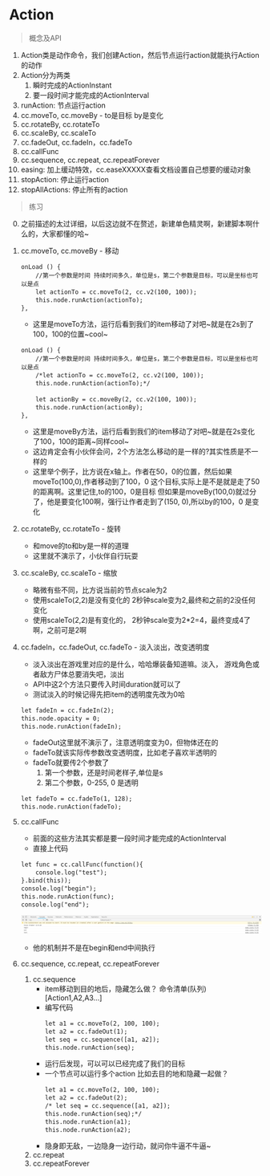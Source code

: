 # Action
> 概念及API
1. Action类是动作命令，我们创建Action，然后节点运行action就能执行Action的动作
2. Action分为两类
    1. 瞬时完成的ActionInstant
    2. 要一段时间才能完成的ActionInterval
3. runAction: 节点运行action
4. cc.moveTo, cc.moveBy - to是目标 by是变化
5. cc.rotateBy, cc.rotateTo
6. cc.scaleBy, cc.scaleTo
7. cc.fadeOut, cc.fadeIn，cc.fadeTo
8. cc.callFunc
9. cc.sequence, cc.repeat, cc.repeatForever
10. easing: 加上缓动特效，cc.easeXXXXX查看文档设置自己想要的缓动对象
11. stopAction: 停止运行action
12. stopAllActions: 停止所有的action

> 练习
0. 之前描述的太过详细，以后这边就不在赘述，新建单色精灵啊，新建脚本啊什么的，大家都懂的哈~
1. cc.moveTo, cc.moveBy - 移动
    ```
    onLoad () {
        //第一个参数是时间 持续时间多久，单位是s，第二个参数是目标，可以是坐标也可以是点
        let actionTo = cc.moveTo(2, cc.v2(100, 100));
        this.node.runAction(actionTo);
    },
    ```
    * 这里是moveTo方法，运行后看到我们的item移动了对吧~就是在2s到了100，100的位置~cool~
    
    ```
    onLoad () {
        //第一个参数是时间 持续时间多久，单位是s，第二个参数是目标，可以是坐标也可以是点
        /*let actionTo = cc.moveTo(2, cc.v2(100, 100));
        this.node.runAction(actionTo);*/

        let actionBy = cc.moveBy(2, cc.v2(100, 100));
        this.node.runAction(actionBy);
    },
    ```
    * 这里是moveBy方法，运行后看到我们的item移动了对吧~就是在2s变化了100，100的距离~同样cool~
    * 这边肯定会有小伙伴会问，2个方法怎么移动的是一样的?其实性质是不一样的
    * 这里举个例子，比方说在x轴上。作者在50，0的位置，然后如果moveTo(100,0),作者移动到了100，0
        这个目标,实际上是不是就是走了50的距离啊。这里记住,to的100，0是目标
        但如果是moveBy(100,0)就过分了，他是要变化100啊，强行让作者走到了(150, 0),所以by的100，0
        是变化 

2. cc.rotateBy, cc.rotateTo - 旋转 
    * 和move的to和by是一样的道理
    * 这里就不演示了，小伙伴自行玩耍 
    
3. cc.scaleBy, cc.scaleTo - 缩放  
    * 略微有些不同，比方说当前的节点scale为2
    * 使用scaleTo(2,2)是没有变化的 2秒钟scale变为2,最终和之前的2没任何变化
    * 使用scaleTo(2,2)是有变化的， 2秒钟scale变为2*2=4，最终变成4了啊，之前可是2啊

4. cc.fadeIn，cc.fadeOut, cc.fadeTo - 淡入淡出，改变透明度
    * 淡入淡出在游戏里对应的是什么，哈哈爆装备知道嘛。淡入，
        游戏角色或者敌方尸体总要消失吧，淡出    
    * API中这2个方法只要传入时间duration就可以了
    * 测试淡入的时候记得先把item的透明度先改为0哈
    ```
    let fadeIn = cc.fadeIn(2);
    this.node.opacity = 0;
    this.node.runAction(fadeIn);
    ```
    * fadeOut这里就不演示了，注意透明度变为0，但物体还在的
    * fadeTo就该实际传参数改变透明度，比如老子喜欢半透明的
    * fadeTo就要传2个参数了
        1. 第一个参数，还是时间老样子,单位是s
        2. 第二个参数，0-255, 0 是透明
    ```
    let fadeTo = cc.fadeTo(1, 128);
    this.node.runAction(fadeTo);
    ```
5. cc.callFunc
    * 前面的这些方法其实都是要一段时间才能完成的ActionInterval
    * 直接上代码
    ```
    let func = cc.callFunc(function(){
        console.log("test");
    }.bind(this));
    console.log("begin");
    this.node.runAction(func);
    console.log("end");
    ```
    
    ![](./images/执行顺序.jpg)
    
    * 他的机制并不是在begin和end中间执行

6. cc.sequence, cc.repeat, cc.repeatForever
    1. cc.sequence
        * item移动到目的地后，隐藏怎么做？ 命令清单(队列)[Action1,A2,A3...]
        * 编写代码
            ```
            let a1 = cc.moveTo(2, 100, 100);
            let a2 = cc.fadeOut(1);
            let seq = cc.sequence([a1, a2]);
            this.node.runAction(seq);
            ```
        * 运行后发现，可以可以已经完成了我们的目标
        * 一个节点可以运行多个action 比如去目的地和隐藏一起做？
            ```angular2html
            let a1 = cc.moveTo(2, 100, 100);
            let a2 = cc.fadeOut(2);
           /* let seq = cc.sequence([a1, a2]);
            this.node.runAction(seq);*/
            this.node.runAction(a1);
            this.node.runAction(a2);
            ```
        * 隐身即无敌，一边隐身一边行动，就问你牛逼不牛逼~    
    2. cc.repeat
    3. cc.repeatForever
    